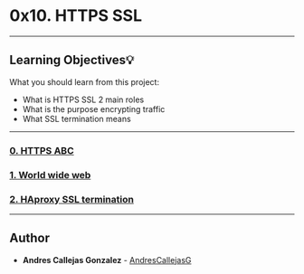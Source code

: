 # 0x10. HTTPS SSL

---
## Learning Objectives:bulb:
What you should learn from this project:

* What is HTTPS SSL 2 main roles
* What is the purpose encrypting traffic
* What SSL termination means

---

### [0. HTTPS ABC](./0-https_abc)


### [1. World wide web](./1-world_wide_web)


### [2. HAproxy SSL termination](./2-haproxy_ssl_termination)
    
---

## Author
* **Andres Callejas Gonzalez** - [AndresCallejasG](https://github.com/AndresCallejasG)